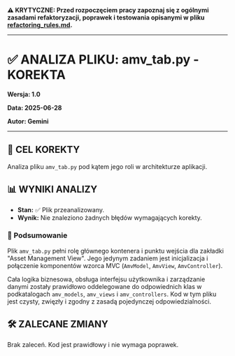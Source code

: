 **⚠️ KRYTYCZNE: Przed rozpoczęciem pracy zapoznaj się z ogólnymi zasadami refaktoryzacji, poprawek i testowania opisanymi w pliku [refactoring_rules.md](refactoring_rules.md).**

---

# ✅ ANALIZA PLIKU: amv_tab.py - KOREKTA

**Wersja: 1.0**

**Data: 2025-06-28**

**Autor: Gemini**

---

## 🎯 CEL KOREKTY

Analiza pliku `amv_tab.py` pod kątem jego roli w architekturze aplikacji.

## 📊 WYNIKI ANALIZY

- **Stan:** ✅ Plik przeanalizowany.
- **Wynik:** Nie znaleziono żadnych błędów wymagających korekty.

### 📝 Podsumowanie

Plik `amv_tab.py` pełni rolę głównego kontenera i punktu wejścia dla zakładki "Asset Management View". Jego jedynym zadaniem jest inicjalizacja i połączenie komponentów wzorca MVC (`AmvModel`, `AmvView`, `AmvController`).

Cała logika biznesowa, obsługa interfejsu użytkownika i zarządzanie danymi zostały prawidłowo oddelegowane do odpowiednich klas w podkatalogach `amv_models`, `amv_views` i `amv_controllers`. Kod w tym pliku jest czysty, zwięzły i zgodny z zasadą pojedynczej odpowiedzialności.

## 🛠️ ZALECANE ZMIANY

Brak zaleceń. Kod jest prawidłowy i nie wymaga poprawek.
